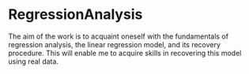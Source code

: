 # RegressionAnalysis
The aim of the work is to acquaint oneself with the fundamentals of regression analysis, the linear regression model, and its recovery procedure. This will enable me to acquire skills in recovering this model using real data.
